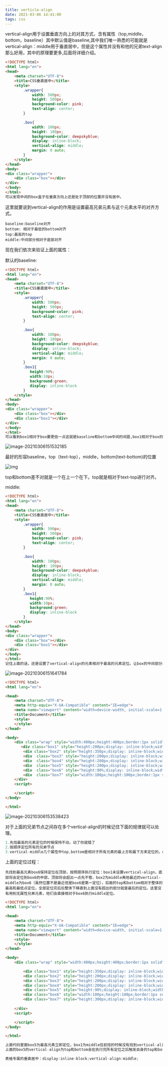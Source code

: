 ```yaml
---
title: verticle-align
date: 2021-03-06 14:41:00
tags: css
---
```


vertical-align用于设置垂直方向上的对其方式，含有属性（top,middle，bottom，baseline）其中默认值是baseline,其中我们唯一熟悉的可能就是vertical-align：middle用于垂直居中，但是这个属性并没有和他的兄弟text-align那么好用，其中的原理要更多,后面将详细介绍。

<!--more-->

```html
<!DOCTYPE html>
<html lang="en">
<head>
    <meta charset="UTF-8">
    <title>CSS垂直居中</title>
    <style>
        .wrapper{
            width: 500px;
            height: 500px;
            background-color: pink;
            text-align: center;
        }

        .box{
            width: 100px;
            height: 100px;
            background-color: deepskyblue;
            display: inline-block;
            vertical-align: middle;
            margin: 0 auto;
        }
    </style>
</head>
<body>
<div class="wrapper">
    <div class="box"></div>	
</div>
</body>
</html>
可以发现中间的box盒子在垂直方向上还是处于顶部的位置并没有居中。
```

这里就要说到vertical-align的作用是设置最高兄弟元素与这个元素水平的对齐方式。

```
baseline:baseline对齐
bottom: 相对于最低的bottom对齐
top:最高的top
middle:中间部分相对于底部对齐
```

现在我们依次来验证上面的属性：     

默认的baseline:

```html
<!DOCTYPE html>
<html lang="en">
<head>
    <meta charset="UTF-8">
    <title>CSS垂直居中</title>
    <style>
        .wrapper{
            width: 500px;
            height: 500px;
            background-color: pink;
            text-align: center;
        }

        .box{
            width: 100px;
            height: 100px;
            background-color: deepskyblue;
            display: inline-block;
            vertical-align: middle;
            margin: 0 auto;
        }
        .box1{
           height:90%;
           width:10px;
           background:green;
           display: inline-block
        }
    </style>
</head>
<body>
<div class="wrapper">
    <div class="box"></div>	
    <div class="box1"></div> 
</div>
</body>
</html>
可以看到box1相对于box要更低一点这就是baseline和bottom中间的间距,box1相对于box的bottom所以要更低点。
```

![image-20210306151532185](C:\Users\Administrator\AppData\Roaming\Typora\typora-user-images\image-20210306151532185.png)

最好的形容baseline，top（text-top），middle，bottom(text-bottom)的位置

![img](https://upload-images.jianshu.io/upload_images/3229842-bd636d582f21a29b.png?imageMogr2/auto-orient/strip|imageView2/2/w/1056/format/webp)

top和bottom差不对就是一个在上一个在下。top就是相对于text-top进行对齐。

middle:

```html
<!DOCTYPE html>
<html lang="en">
<head>
    <meta charset="UTF-8">
    <title>CSS垂直居中</title>
    <style>
        .wrapper{
            width: 500px;
            height: 500px;
            background-color: pink;
            text-align: center;
        }

        .box{
            width: 100px;
            height: 100px;
            background-color: deepskyblue;
            display: inline-block;
            vertical-align: middle;
            margin: 0 auto;
        }
        .box1{
           height:90%;
           width:10px;
           background:green;
           display: inline-block
        }
    </style>
</head>
<body>
<div class="wrapper">
    <div class="box"></div>	
    <div class="box1"></div> 
</div>
</body>
</html>
记住上面的话，还是设置了vertical-align的元素相对于最高的元素定位。让box的中间部分相对于box1的baseline进行对齐。
```

![image-20210306151641784](C:\Users\Administrator\AppData\Roaming\Typora\typora-user-images\image-20210306151641784.png)

```html
<!DOCTYPE html>
<html lang="en">

<head>
    <meta charset="UTF-8">
    <meta http-equiv="X-UA-Compatible" content="IE=edge">
    <meta name="viewport" content="width=device-width, initial-scale=1.0">
    <title>Document</title>
    <style>
    </style>
</head>

<body>
    <div class="wrap" style="width:400px;height:400px;border:1px solid">
       <div class="box1" style="height:200px;display: inline-block;width:10px ;background: green;"></div>
        <div class="box2" style="height:350px;display: inline-block;width:10px ;background: green;vertical-align: middle; "></div>
        <div  class="box3" style="height:200px;display: inline-block;width:10px ;background: green;vertical-align: bottom;"></div>
        <div  class="box4" style="height:200px;display: inline-block;width:10px ;background: green;vertical-align: middle;"></div>
        <div  class="box5" style="height:200px;display: inline-block;width:10px ;background: green;vertical-align: top;"></div>
        <div  class="box6" style="height:90%;display: inline-block;width:10px ;background: pink;vertical-align: middle;"></div>
        <div  class="box7" style="width:100px;height:100px;border:1px solid;display: inline-block;"></div>
    </div>
    <script>

    </script>
</body>

</html>
```

![image-20210306153538423](C:\Users\Administrator\AppData\Roaming\Typora\typora-user-images\image-20210306153538423.png)

对于上面的兄弟节点之间存在多个vertical-align的时候记住下面的规律就可以处理。

```js
1.先找最高的元素定位的时候保持不动，动了你就错了
2.按顺序定位所有的兄弟节点
3.vertical-middle几个属性中top,bottom是相对于所有元素的最上方和最下方来定位的，middle会相对于上一个vertical-align：middle的元素。
```

上面的定位过程：

```
先找到最高元素box6保持定位在顶部，按照顺序执行定位：box1未设置vertical-align，底部将会定位到box6的中部，顶部将会超出一点先不管，box2为middle离他最近的vertical-middle为box6（虽然位置不是最近但是box6是第一定位），后面的top和bottom相对于整体的最高和最低点定位，全部定位完后后整体下移直到上面没有超出的部分就是最后的定位。这里没有用到无属性兄弟元素，他们会直接相对于box6执行middle定位。
```

```html
<!DOCTYPE html>
<html lang="en">

<head>
    <meta charset="UTF-8">
    <meta http-equiv="X-UA-Compatible" content="IE=edge">
    <meta name="viewport" content="width=device-width, initial-scale=1.0">
    <title>Document</title>
    <style>
    </style>
</head>

<body>
    <div class="wrap" style="width:400px;height:400px;border:1px solid">

        <div class="box1" style="height:350px;display: inline-block;width:10px ;background: green;vertical-align: middle; "></div>
        <div class="box2" style="height:200px;display: inline-block;width:10px ;background: green;vertical-align: bottom;"></div>
        <div class="box3" style="height:200px;display: inline-block;width:10px ;background: green;vertical-align: middle;"></div>
        <div class="box4" style="height:200px;display: inline-block;width:10px ;background: green;vertical-align: top;"></div>
        <div class="box5" style="height:90%;display: inline-block;width:10px ;background: pink;vertical-align: top;"></div>
        <div class="box6" style="width:100px;height:100px;border:1px solid;display: inline-block;"></div>
        <div class="box7" style="height:300px;display: inline-block;width:10px ;background: green;"></div>
       
    </div>
    <script>

    </script>
</body>

</html>
```

```js
上面代码里面box5为最高元素立即定位，box1为middle往前找的时候没有找到vertical-align为middle的元素，这是会找不具有任何属性的兄弟元素进行定位，所有无属性的兄弟元素底部对齐。将最高的无属性元素定位之后box1将相对于它进行定位使box1的中线对齐底线。后面的定位依旧。上面如果也没有无属性的兄弟元素将会触发vertical-align的优先级，vertical-middle北vertical-align：top覆盖直接上对其。
上面的box5的vertical-align为top和bottom会在执行完所有定位之后触发自身的top和bottom属性。
```

```js
表格专属的垂直居中：display:inline-block;vertical-align:middle;
```

